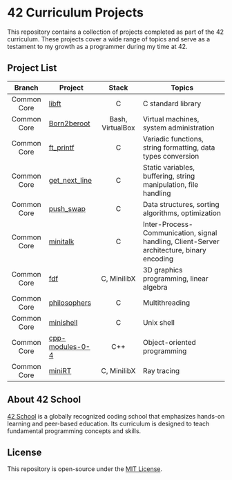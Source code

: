# 42 Curriculum Projects

This repository contains a collection of projects completed as part of the 42 curriculum. These projects cover a wide range of topics and serve as a testament to my growth as a programmer during my time at 42.

## Project List

Branch | Project | Stack | Topics
:---: | --- | :---: | ---
Common Core | [libft](0-libft) | C | C standard library
Common Core | [Born2beroot](1-Born2beroot) | Bash, VirtualBox | Virtual machines, system administration
Common Core | [ft_printf](1-ft_printf) | C | Variadic functions, string formatting, data types conversion
Common Core | [get_next_line](1-get_next_line) | C | Static variables, buffering, string manipulation, file handling
Common Core | [push_swap](2-push_swap) | C | Data structures, sorting algorithms, optimization
Common Core | [minitalk](2-minitalk) | C | Inter-Process-Communication, signal handling, Client-Server architecture, binary encoding
Common Core | [fdf](2-fdf) | C, MinilibX | 3D graphics programming, linear algebra
Common Core | [philosophers](3-philosophers) | C | Multithreading
Common Core | [minishell](3-minishell) | C | Unix shell
Common Core | [cpp-modules-0-4](4-cpp-part-1) | C++ | Object-oriented programming
Common Core | [miniRT](https://github.com/R-luiz/miniRT) | C, MinilibX | Ray tracing

## About 42 School

[42 School](https://www.42.fr/) is a globally recognized coding school that emphasizes hands-on learning and peer-based education. Its curriculum is designed to teach fundamental programming concepts and skills.

## License

This repository is open-source under the [MIT License](LICENSE).
